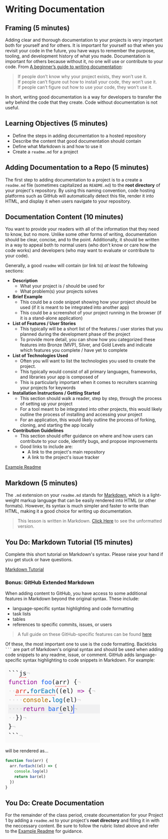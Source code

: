 # Writing Documentation

## Framing (5 minutes)
Adding clear and thorough documentation to your projects is very important both for yourself and for others. It is important for yourself so that when you revisit your code in the future, you have ways to remember the purpose, tooling, and development history of what you made. Documentation is important for others because without it, no one will use or contribute to your code. From [A beginner’s guide to writing documentation](http://www.writethedocs.org/guide/writing/beginners-guide-to-docs/):

>If people don’t know why your project exists,
they won’t use it.  
If people can’t figure out how to install your code,
they won’t use it.  
If people can’t figure out how to use your code,
they won’t use it.  

In short, writing good documentation is a way for developers to transfer the *why* behind the code that they create. Code without documentation is not useful.

## Learning Objectives (5 minutes)
- Define the steps in adding documentation to a hosted repository
- Describe the content that good documentation should contain
- Define what Markdown is and how to use it
- Create a `readme.md` for a project

## Adding Documentation to a Repo (5 minutes)
The first step to adding documentation to a project is to a create a `readme.md` file (sometimes capitalized as `README.md`) to the **root directory** of your project's repository. By using this naming convention, code hosting platforms such as GitHub will automatically detect this file, render it into HTML, and display it when users navigate to your repository.

## Documentation Content (10 minutes)
You want to provide your readers with all of the information that they need to know, but no more. Unlike some other forms of writing, documentation should be clear, concise, and to the point. Additionally, it should be written in a way to appeal both to normal users (who don't know or care how the code works) and developers (who may want to evaluate or contribute to your code).

Generally, a good `readme` will contain (or link to) *at least* the following sections:
- **Description**
  - What your project is / should be used for
  - What problem(s) your projects solves
- **Brief Example**
  - This could be a code snippet showing how your project should be used (if it is meant to be integrated into another app)
  - This could be a screenshot of your project running in the browser (if it is a stand-alone application)
- **List of Features / User Stories**
  - This typically will be a short list of the features / user stories that you planned during the development phase of the project
  - To provide more detail, you can show how you categorized these features into Bronze (MVP), Silver, and Gold Levels and indicate which features you complete / have yet to complete
- **List of Technologies Used**
  - Often you will want to list the technologies you used to create the project.
  - This typically would consist of all primary languages, frameworks, and libraries your app is composed of
  - This is particularly important when it comes to recruiters scanning your projects for keywords
- **Installation Instructions / Getting Started**
  - This section should walk a reader, step by step, through the process of setting up your project
  - For a tool meant to be integrated into other projects, this would likely outline the process of installing and accessing your project
  - For an application, this would likely outline the process of forking, cloning, and starting the app locally
- **Contribution Guidelines**
  - This section should offer guidance on where and how users can contribute to your code, identify bugs, and propose improvements
  - Good links to include are:
    - A link to the project's main repository
    - A link to the project's issue tracker

[Example Readme](https://github.com/ga-dc/ga_exit_tickets)


## Markdown (5 minutes)
The `.md` extension on your `readme.md` stands for [Markdown](https://en.wikipedia.org/wiki/Markdown), which is a light-weight markup language that can be easily rendered into HTML (or other formats). However, its syntax is much simpler and faster to write than HTML, making it a good choice for writing up documentation.
> This lesson is written in Markdown. [Click Here](https://git.generalassemb.ly/raw/ga-wdi-lessons/documentation-markdown/master/readme.md) to see the unformatted version.

## You Do: Markdown Tutorial (15 minutes)
Complete this short tutorial on Markdown's syntax. Please raise your hand if you get stuck or have questions.

[Markdown Tutorial](http://www.markdowntutorial.com/)

### Bonus: GitHub Extended Markdown
When adding content to GitHub, you have access to some additional features in Markdown beyond the original syntax. These include:
- language-specific syntax highlighting and code formatting
- task lists
- tables
- references to specific commits, issues, or users

> A full guide on these GitHub-specific features can be found [here](https://guides.github.com/features/mastering-markdown/)

Of these, the most important one to use is the code formatting. Backticks <code>```</code> are part of Markdown's original syntax and should be used when adding code snippets to any readme, issue, or comment. GitHub adds language-specific syntax highlighting to code snippets in Markdown. For example:

![backticks example](backticks-example.png)

will be rendered as...
```js
function foo(arr) {
  arr.forEach((el) => {
    console.log(el)
    return bar(el)
  })
}
```

## You Do: Create Documentation
For the remainder of the class period, create documentation for your Project 1 by adding a `readme.md` to your project's **root directory** and filling it in with the neccessary content. Be sure to follow the rubric listed above and refer to the [Example Readme](https://github.com/ga-dc/ga_exit_tickets) for guidance.

